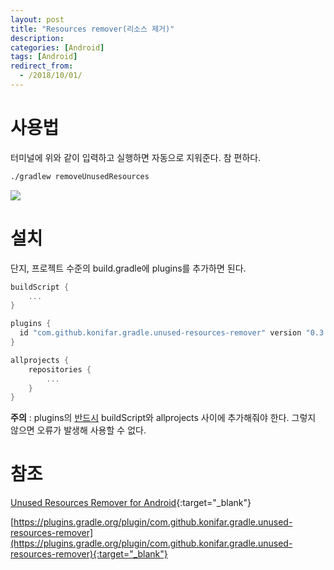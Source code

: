 ```yaml
---
layout: post
title: "Resources remover(리소스 제거)"
description: 
categories: [Android]
tags: [Android]
redirect_from:
  - /2018/10/01/
---
```


# 사용법

터미널에 위와 같이 입력하고 실행하면 자동으로 지워준다. 참 편하다.

```reStructuredText
./gradlew removeUnusedResources
```

![](https://github.com/konifar/gradle-unused-resources-remover-plugin/raw/master/art/shell.png)

# 설치

단지, 프로젝트 수준의 build.gradle에 plugins를 추가하면 된다.

```groovy
buildScript {
    ...
}

plugins {
  id "com.github.konifar.gradle.unused-resources-remover" version "0.3.3"
}

allprojects {
    repositories {
        ...
    }
}
```

**주의** : plugins의  <u>반드시</u> buildScript와 allprojects 사이에 추가해줘야 한다. 그렇지 않으면 오류가 발생해 사용할 수 없다.



# 참조

[Unused Resources Remover for Android](https://github.com/konifar/gradle-unused-resources-remover-plugin){:target="_blank"}

[https://plugins.gradle.org/plugin/com.github.konifar.gradle.unused-resources-remover](https://plugins.gradle.org/plugin/com.github.konifar.gradle.unused-resources-remover){:target="_blank"}